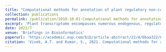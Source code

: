 ```yaml
---
title: "Computational methods for annotation of plant regulatory non-coding RNAs using RNA-seq"
collection: publications
permalink: /publication/2010-10-01-Computational methods for annotation of plant regulatory non-coding RNAs using RNA-seq
excerpt: 'Plant transcriptome encompasses numerous endogenous, regulatory non-coding RNAs (ncRNAs) that play a major biological role in regulating key physiological mechanisms. While studies have shown that ncRNAs are extremely diverse and ubiquitous, the functions of the vast majority of ncRNAs are still unknown. With ever-increasing ncRNAs under study, it is essential to identify, categorize and annotate these ncRNAs on a genome-wide scale. The use of high-throughput RNA sequencing (RNA-seq) technologies provides a broader picture of the non-coding component of transcriptome, enabling the comprehensive identification and annotation of all major ncRNAs across samples. However, the detection of known and emerging class of ncRNAs from RNA-seq data demands complex computational methods owing to their unique as well as similar characteristics. Here, we discuss major plant endogenous …'
date: 2021/7
venue: 'Briefings in Bioinformatics'
paperurl: 'https://academic.oup.com/bib/article-abstract/22/4/bbaa322/6041165'
citation: 'Vivek, A.T. and Kumar, S., 2021. Computational methods for annotation of plant regulatory non-coding RNAs using RNA-seq. Briefings in Bioinformatics, 22(4), p.bbaa322.'
---
```


